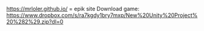 https://mrloler.github.io/ = epik site
Download game:
https://www.dropbox.com/s/ra7kgdy1bry7mxp/New%20Unity%20Project%20%282%29.zip?dl=0
